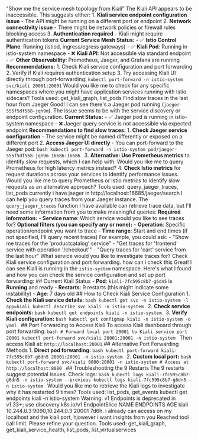 "Show me the service mesh topology from Kiali"
The Kiali API appears to be inaccessible. This suggests either: 1. **Kiali service endpoint configuration issue** - The API might be running on a different port or endpoint 2. **Network connectivity issue** - There might be network policies or firewall rules blocking access 3. **Authentication required** - Kiali might require authentication tokens **Current Service Mesh Status:** - ✅ **Istio Control Plane**: Running (istiod, ingress/egress gateways) - ✅ **Kiali Pod**: Running in istio-system namespace - ❌ **Kiali API**: Not accessible via standard endpoint - ✅ **Other Observability**: Prometheus, Jaeger, and Grafana are running **Recommendations:** 1. Check Kiali service configuration and port forwarding 2. Verify if Kiali requires authentication setup 3. Try accessing Kiali UI directly through port-forwarding: `kubectl port-forward -n istio-system svc/kiali 20001:20001` Would you like me to check for any specific namespaces where you might have application services running with Istio sidecars?
Tools used: get_kiali_graph, list_pods
Find slow traces in the last hour from Jaeger
Good! I can see there's a Jaeger pod running (`jaeger-555f5df568-jqh9m`). The issue seems to be with the service discovery or endpoint configuration. **Current Status:** - ✅ Jaeger pod is running in istio-system namespace - ❌ Jaeger query service is not accessible via expected endpoint **Recommendations to find slow traces:** 1. **Check Jaeger service configuration** - The service might be named differently or exposed on a different port 2. **Access Jaeger UI directly** - You can port-forward to the Jaeger pod: ```bash kubectl port-forward -n istio-system pod/jaeger-555f5df568-jqh9m 16686:16686 ``` 3. **Alternative: Use Prometheus metrics** to identify slow requests, which I can help with. Would you like me to query Prometheus for high latency metrics instead? 4. **Check Istio metrics** for request durations across your services to identify performance issues. Would you like me to query Prometheus or Istio metrics to identify slow requests as an alternative approach?
Tools used: query_jaeger_traces, list_pods
currently i have jaeger in http://localhost:16685/jaeger/search
I can help you query traces from your Jaeger instance. The `query_jaeger_traces` function I have available can retrieve trace data, but I'll need some information from you to make meaningful queries: **Required information:** - **Service name**: Which service would you like to see traces for? **Optional filters (you can specify any or none):** - **Operation**: Specific operation/endpoint you want to trace - **Time range**: Start and end times (if not specified, I'll query recent traces) For example, you could ask: - "Show me traces for the 'productcatalog' service" - "Get traces for 'frontend' service with operation '/checkout'" - "Query traces for 'cart' service from the last hour" What service would you like to investigate traces for?
Check Kiali service configuration and port forwarding. how can i check this
Great! I can see Kiali is running in the `istio-system` namespace. Here's what I found and how you can check the service configuration and set up port forwarding: ## Current Kiali Status - **Pod**: `kiali-7fc595c8b7-g6dn5` is **Running** and ready - **Restarts**: 9 restarts (this might indicate some instability) - **Age**: 7 days old ## How to Check Kiali Service Configuration 1. **Check the Kiali service details:** ```bash kubectl get svc -n istio-system -l app=kiali kubectl describe svc kiali -n istio-system ``` 2. **Check service endpoints:** ```bash kubectl get endpoints kiali -n istio-system ``` 3. **Verify Kiali configuration:** ```bash kubectl get configmap kiali -n istio-system -o yaml ``` ## Port Forwarding to Access Kiali To access Kiali dashboard through port forwarding: ```bash # Forward local port 20001 to Kiali service port 20001 kubectl port-forward svc/kiali 20001:20001 -n istio-system ``` Then access Kiali at: `http://localhost:20001` ## Alternative Port Forwarding Methods 1. **Direct pod forwarding:** ```bash kubectl port-forward kiali-7fc595c8b7-g6dn5 20001:20001 -n istio-system ``` 2. **Custom local port:** ```bash kubectl port-forward svc/kiali 8080:20001 -n istio-system # Access at http://localhost:8080 ``` ## Troubleshooting the 9 Restarts The 9 restarts suggest potential issues. Check logs: ```bash kubectl logs kiali-7fc595c8b7-g6dn5 -n istio-system --previous kubectl logs kiali-7fc595c8b7-g6dn5 -n istio-system ``` Would you like me to retrieve the Kiali logs to investigate why it has restarted 9 times?
Tools used: list_pods, get_events
kubectl get endpoints kiali -n istio-system Warning: v1 Endpoints is deprecated in v1.33+; use discovery.k8s.io/v1 EndpointSlice NAME ENDPOINTS AGE kiali 10.244.0.3:9090,10.244.0.3:20001 7d6h. i already can access on my localhost and the kiali port, hjowever i want insights from you
Reached tool call limit. Please refine your question.
Tools used: get_kiali_graph, get_kiali_service_health, list_pods, list_virtualservices